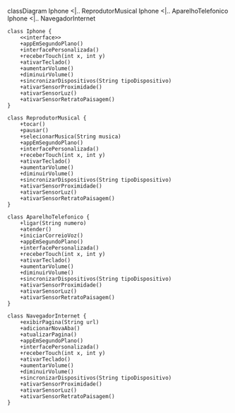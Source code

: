 classDiagram
    Iphone <|.. ReprodutorMusical
    Iphone <|.. AparelhoTelefonico
    Iphone <|.. NavegadorInternet

    class Iphone {
        <<interface>>
        +appEmSegundoPlano()
        +interfacePersonalizada()
        +receberTouch(int x, int y)
        +ativarTeclado()
        +aumentarVolume()
        +diminuirVolume()
        +sincronizarDispositivos(String tipoDispositivo)
        +ativarSensorProximidade()
        +ativarSensorLuz()
        +ativarSensorRetratoPaisagem()
    }

    class ReprodutorMusical {
        +tocar()
        +pausar()
        +selecionarMusica(String musica)
        +appEmSegundoPlano()
        +interfacePersonalizada()
        +receberTouch(int x, int y)
        +ativarTeclado()
        +aumentarVolume()
        +diminuirVolume()
        +sincronizarDispositivos(String tipoDispositivo)
        +ativarSensorProximidade()
        +ativarSensorLuz()
        +ativarSensorRetratoPaisagem()
    }

    class AparelhoTelefonico {
        +ligar(String numero)
        +atender()
        +iniciarCorreioVoz()
        +appEmSegundoPlano()
        +interfacePersonalizada()
        +receberTouch(int x, int y)
        +ativarTeclado()
        +aumentarVolume()
        +diminuirVolume()
        +sincronizarDispositivos(String tipoDispositivo)
        +ativarSensorProximidade()
        +ativarSensorLuz()
        +ativarSensorRetratoPaisagem()
    }

    class NavegadorInternet {
        +exibirPagina(String url)
        +adicionarNovaAba()
        +atualizarPagina()
        +appEmSegundoPlano()
        +interfacePersonalizada()
        +receberTouch(int x, int y)
        +ativarTeclado()
        +aumentarVolume()
        +diminuirVolume()
        +sincronizarDispositivos(String tipoDispositivo)
        +ativarSensorProximidade()
        +ativarSensorLuz()
        +ativarSensorRetratoPaisagem()
    }